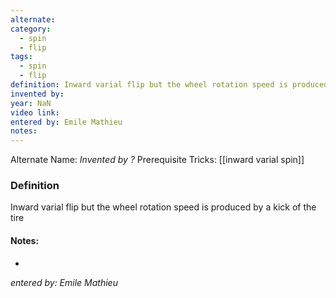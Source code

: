 ```yaml
---
alternate: 
category:
  - spin
  - flip
tags:
  - spin
  - flip
definition: Inward varial flip but the wheel rotation speed is produced by a kick of the tire
invented by: 
year: NaN
video link: 
entered by: Emile Mathieu
notes: 
---
```

Alternate Name: 
*Invented by ?*
Prerequisite Tricks: [[inward varial spin]]

### Definition
Inward varial flip but the wheel rotation speed is produced by a kick of the tire


#### Notes:
- 
*entered by: Emile Mathieu*
